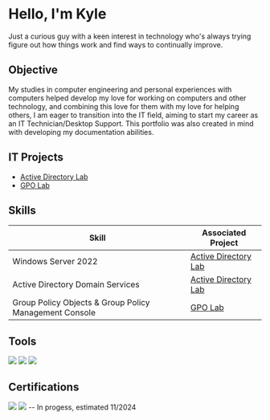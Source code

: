 # Hello, I'm Kyle

Just a curious guy with a keen interest in technology who's always trying figure out how things work and find ways to continually improve.

<!--## Currently Constructing - Check Back Soon!-->

## Objective

My studies in computer engineering and personal experiences with computers helped develop my love for working on computers and other technology, and combining this love for them with my love for helping others, I am eager to transition into the IT field, aiming to start my career as an IT Technician/Desktop Support. This portfolio was also created in mind with developing my documentation abilities.

## IT Projects

- <a href="https://github.com/koliman/Active-Directory-Lab">Active Directory Lab</a>
- <a href="https://github.com/koliman/GPO-Lab">GPO Lab</a>

## Skills

| Skill                                                  | Associated Project          |
|--------------------------------------------------------|-----------------------------|
| Windows Server 2022                                    | <a href="https://github.com/koliman/Active-Directory-Lab">Active Directory Lab</a>|
| Active Directory Domain Services                       | <a href="https://github.com/koliman/Active-Directory-Lab">Active Directory Lab</a>|
| Group Policy Objects & Group Policy Management Console | <a href="https://github.com/koliman/GPO-Lab">GPO Lab</a> |

## Tools
<div>
  <img src="https://img.shields.io/badge/-VMware-4B9CD3?&style=for-the-badge&logo=VMware&logoColor=white" />
  <img src="https://img.shields.io/badge/-Active%20Directory-0078D4?&style=for-the-badge&logo=Microsoft&logoColor=white" />
  <img src="https://img.shields.io/badge/-Windows%20Server-0078D4?&style=for-the-badge&logo=Microsoft&logoColor=white" />
</div>

## Certifications
<img src="https://img.shields.io/badge/-Google%20IT%20Support-4285F4?&style=for-the-badge&logo=Google&logoColor=white" />
<img src="https://img.shields.io/badge/-CompTIA%20A%2B-EA5029?&style=for-the-badge&logo=CompTIA&logoColor=white" />  -- In progess, estimated 11/2024

<!--
**koliman/koliman** is a ✨ _special_ ✨ repository because its `README.md` (this file) appears on your GitHub profile.

Here are some ideas to get you started:

- 🔭 I’m currently working on ...
- 🌱 I’m currently learning ...
- 👯 I’m looking to collaborate on ...
- 🤔 I’m looking for help with ...
- 💬 Ask me about ...
- 📫 How to reach me: ...
- 😄 Pronouns: ...
- ⚡ Fun fact: ...
-->
